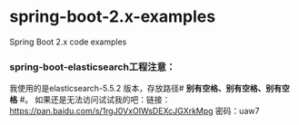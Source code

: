 # spring-boot-2.x-examples
Spring Boot 2.x code examples

### spring-boot-elasticsearch工程注意：
我使用的是elasticsearch-5.5.2 版本，存放路径# **别有空格、别有空格、别有空格** #。
如果还是无法访问试试我的吧：链接：https://pan.baidu.com/s/1rgJ0VxOIWsDEXcJGXrkMpg 密码：uaw7